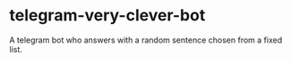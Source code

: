 # telegram-very-clever-bot

A telegram bot who answers with a random sentence chosen from a fixed list.
